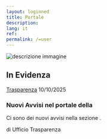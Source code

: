 ```yaml
---
layout: loginned
title: Portale
description:
lang: it
ref: 
permalink: /=user
---
```


<section class="it-hero-wrapper it-hero-small-size"  aria-label="In evidenza">
   <div class="img-responsive-wrapper">
      <div class="img-responsive">
         <div class="img-wrapper"><img src="https://gabriel-jones.online.upid.it/assets/c1.png" title="titolo immagine" alt="descrizione immagine"></div>
      </div>
   </div>
</section>

<section>
<style>
    .centrato {text-align: center;}
  </style>
<div class="centrato">
  <h1><div id="clock"></div></h1>
</div>
</section>

<h2>In Evidenza</h2>
<div class="row">
  <div class="col-12 col-lg-6">
    <!--start card-->
    <div class="card-wrapper card-space">
      <div class="card card-bg card-big no-after">
        <div class="card-body">
          <div class="head-tags">
            <a class="card-tag" href="https://matteoeneabianchi.github.io/trasparenza/">Trasparenza</a>
            <span class="data">10/10/2025</span>
          </div>
          <h3 class="card-title h5 ">Nuovi Avvisi nel portale della <trasparenza></h3>
          <p class="card-text font-serif">Ci sono dei nuovi avvisi nella sezione <trasparenza>.</p>
          <div class="it-card-footer">
            <span class="card-signature">di Ufficio Trasparenza</span>
          </div>
        </div>
      </div>
    </div>
    <!--end card-->
  </div>
</div>
